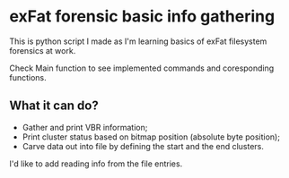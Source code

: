 # exFat forensic basic info gathering
This is python script I made as I'm learning basics of exFat filesystem forensics at work.

Check Main function to see implemented commands and coresponding functions.

## What it can do?
* Gather and print VBR information;
* Print cluster status based on bitmap position (absolute byte position);
* Carve data out into file by defining the start and the end clusters.

I'd like to add reading info from the file entries.

